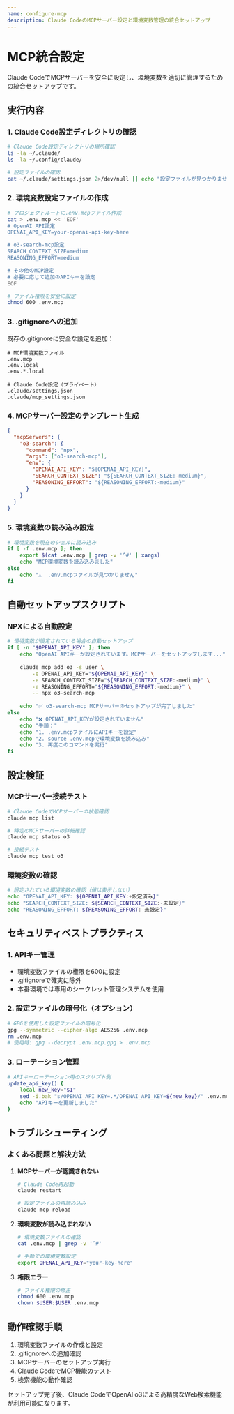 ```yaml
---
name: configure-mcp
description: Claude CodeのMCPサーバー設定と環境変数管理の統合セットアップ
---
```


# MCP統合設定

Claude CodeでMCPサーバーを安全に設定し、環境変数を適切に管理するための統合セットアップです。

## 実行内容

### 1. Claude Code設定ディレクトリの確認
```bash
# Claude Code設定ディレクトリの場所確認
ls -la ~/.claude/
ls -la ~/.config/claude/

# 設定ファイルの確認
cat ~/.claude/settings.json 2>/dev/null || echo "設定ファイルが見つかりません"
```

### 2. 環境変数設定ファイルの作成
```bash
# プロジェクトルートに.env.mcpファイル作成
cat > .env.mcp << 'EOF'
# OpenAI API設定
OPENAI_API_KEY=your-openai-api-key-here

# o3-search-mcp設定
SEARCH_CONTEXT_SIZE=medium
REASONING_EFFORT=medium

# その他のMCP設定
# 必要に応じて追加のAPIキーを設定
EOF

# ファイル権限を安全に設定
chmod 600 .env.mcp
```

### 3. .gitignoreへの追加
既存の.gitignoreに安全な設定を追加：
```gitignore
# MCP環境変数ファイル
.env.mcp
.env.local
.env.*.local

# Claude Code設定（プライベート）
.claude/settings.json
.claude/mcp_settings.json
```

### 4. MCPサーバー設定のテンプレート生成
```json
{
  "mcpServers": {
    "o3-search": {
      "command": "npx",
      "args": ["o3-search-mcp"],
      "env": {
        "OPENAI_API_KEY": "${OPENAI_API_KEY}",
        "SEARCH_CONTEXT_SIZE": "${SEARCH_CONTEXT_SIZE:-medium}",
        "REASONING_EFFORT": "${REASONING_EFFORT:-medium}"
      }
    }
  }
}
```

### 5. 環境変数の読み込み設定
```bash
# 環境変数を現在のシェルに読み込み
if [ -f .env.mcp ]; then
    export $(cat .env.mcp | grep -v '^#' | xargs)
    echo "MCP環境変数を読み込みました"
else
    echo "⚠️  .env.mcpファイルが見つかりません"
fi
```

## 自動セットアップスクリプト

### NPXによる自動設定
```bash
# 環境変数が設定されている場合の自動セットアップ
if [ -n "$OPENAI_API_KEY" ]; then
    echo "OpenAI APIキーが設定されています。MCPサーバーをセットアップします..."
    
    claude mcp add o3 -s user \
        -e OPENAI_API_KEY="${OPENAI_API_KEY}" \
        -e SEARCH_CONTEXT_SIZE="${SEARCH_CONTEXT_SIZE:-medium}" \
        -e REASONING_EFFORT="${REASONING_EFFORT:-medium}" \
        -- npx o3-search-mcp
        
    echo "✅ o3-search-mcp MCPサーバーのセットアップが完了しました"
else
    echo "❌ OPENAI_API_KEYが設定されていません"
    echo "手順："
    echo "1. .env.mcpファイルにAPIキーを設定"
    echo "2. source .env.mcpで環境変数を読み込み"
    echo "3. 再度このコマンドを実行"
fi
```

## 設定検証

### MCPサーバー接続テスト
```bash
# Claude CodeでMCPサーバーの状態確認
claude mcp list

# 特定のMCPサーバーの詳細確認
claude mcp status o3

# 接続テスト
claude mcp test o3
```

### 環境変数の確認
```bash
# 設定されている環境変数の確認（値は表示しない）
echo "OPENAI_API_KEY: ${OPENAI_API_KEY:+設定済み}"
echo "SEARCH_CONTEXT_SIZE: ${SEARCH_CONTEXT_SIZE:-未設定}"
echo "REASONING_EFFORT: ${REASONING_EFFORT:-未設定}"
```

## セキュリティベストプラクティス

### 1. APIキー管理
- 環境変数ファイルの権限を600に設定
- .gitignoreで確実に除外
- 本番環境では専用のシークレット管理システムを使用

### 2. 設定ファイルの暗号化（オプション）
```bash
# GPGを使用した設定ファイルの暗号化
gpg --symmetric --cipher-algo AES256 .env.mcp
rm .env.mcp
# 使用時: gpg --decrypt .env.mcp.gpg > .env.mcp
```

### 3. ローテーション管理
```bash
# APIキーローテーション用のスクリプト例
update_api_key() {
    local new_key="$1"
    sed -i.bak "s/OPENAI_API_KEY=.*/OPENAI_API_KEY=${new_key}/" .env.mcp
    echo "APIキーを更新しました"
}
```

## トラブルシューティング

### よくある問題と解決方法

1. **MCPサーバーが認識されない**
   ```bash
   # Claude Code再起動
   claude restart
   
   # 設定ファイルの再読み込み
   claude mcp reload
   ```

2. **環境変数が読み込まれない**
   ```bash
   # 環境変数ファイルの確認
   cat .env.mcp | grep -v '^#'
   
   # 手動での環境変数設定
   export OPENAI_API_KEY="your-key-here"
   ```

3. **権限エラー**
   ```bash
   # ファイル権限の修正
   chmod 600 .env.mcp
   chown $USER:$USER .env.mcp
   ```

## 動作確認手順

1. 環境変数ファイルの作成と設定
2. .gitignoreへの追加確認
3. MCPサーバーのセットアップ実行
4. Claude CodeでMCP機能のテスト
5. 検索機能の動作確認

セットアップ完了後、Claude CodeでOpenAI o3による高精度なWeb検索機能が利用可能になります。